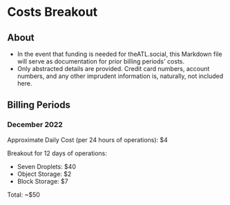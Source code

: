 # Costs Breakout

## About

- In the event that funding is needed for theATL.social, this Markdown file will serve as documentation for prior billing periods' costs.
- Only abstracted details are provided. Credit card numbers, account numbers, and any other imprudent information is, naturally, not included here.

## Billing Periods

### December 2022

Approximate Daily Cost (per 24 hours of operations): $4

Breakout for 12 days of operations:
- Seven Droplets: $40
- Object Storage: $2
- Block Storage: $7

Total: ~$50
